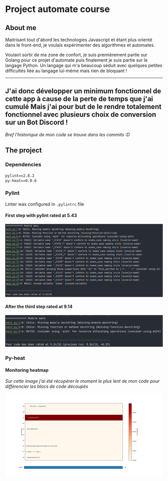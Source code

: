 # Project automate course

## About me

Maitrisant tout d'abord les technologies Javascript et étant plus orienté dans le front-end,
je voulais expérimenter des algorithmes et automates.

Voulant sortir de ma zone de confort, je suis premièrement partie sur Golang pour ce projet d'automate
puis finalement je suis partie sur le langage Python. Un langage qui m'a beaucoup séduit avec quelques
petites difficultés liée au langage lui-même mais rien de bloquant !

---
J'ai donc développer un minimum fonctionnel de cette app à cause de la perte de temps que j'ai cumulé
Mais j'ai pour but de le rendre totalement fonctionnel avec plusieurs choix de conversion
sur un Bot Discord !
---

*Bref l'historique de mon code se trouve dans les commits :D*

## The project

### Dependencies

```
pylint==2.8.2
py-heat==0.0.6
```

### Pylint

Linter was configured in `.pylintrc` file

#### First step with pylint rated at 5.43

![plot](img/first-step.png)

#### After the third step rated at 9.14

![plot3](img/third-step.png)

### Py-heat

#### Monitoring heatmap

*Sur cette image j'ai été récupérer le moment le plus lent de mon code pour différencier
les blocs de code découpés*

![plot1](img/Figure_1.png)
